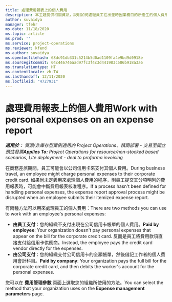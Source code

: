 ```yaml
---
title: 處理費用報表上的個人費用
description: 本主題提供相關資訊，說明如何處理員工在出差時因業務目的所產生的個人費用。
author: suvaidya
manager: tfehr
ms.date: 11/18/2020
ms.topic: article
ms.prod: ''
ms.service: project-operations
ms.reviewer: kfend
ms.author: suvaidya
ms.openlocfilehash: 68dc91db331c5214b5d0ad1109fa4e9bd9d0918e
ms.sourcegitcommit: 04c446746aad97fc3f4c3d441983c586b918a3a6
ms.translationtype: HT
ms.contentlocale: zh-TW
ms.lasthandoff: 12/11/2020
ms.locfileid: "4727931"
---
```

# <a name="work-with-personal-expenses-on-an-expense-report"></a><span data-ttu-id="edc1b-103">處理費用報表上的個人費用</span><span class="sxs-lookup"><span data-stu-id="edc1b-103">Work with personal expenses on an expense report</span></span>

<span data-ttu-id="edc1b-104">_**適用於：** 資源/非庫存型案例適用的 Project Operations、精簡部署 - 交易至開立預估發票_</span><span class="sxs-lookup"><span data-stu-id="edc1b-104">_**Applies To:** Project Operations for resource/non-stocked based scenarios, Lite deployment - deal to proforma invoicing_</span></span>

<span data-ttu-id="edc1b-105">在商務差旅期間，員工可能會以公司信用卡來支付其個人費用。</span><span class="sxs-lookup"><span data-stu-id="edc1b-105">During business travel, an employee might charge personal expenses to their corporate credit card.</span></span> <span data-ttu-id="edc1b-106">如果尚未定義用來處理個人費用的程序，則員工提交其分項明列的費用報表時，可能會中斷費用報表核准程序。</span><span class="sxs-lookup"><span data-stu-id="edc1b-106">If a process hasn't been defined for handling personal expenses, the expense report approval process might be disrupted when an employee submits their itemized expense report.</span></span>

<span data-ttu-id="edc1b-107">有兩種方法可以用來處理員工的個人費用：</span><span class="sxs-lookup"><span data-stu-id="edc1b-107">There are two methods you can use to work with an employee's personal expenses:</span></span>

  - <span data-ttu-id="edc1b-108">**由員工支付**：您的組織不支付出現在公司信用卡帳單的個人費用。</span><span class="sxs-lookup"><span data-stu-id="edc1b-108">**Paid by employee**: Your organization doesn't pay personal expenses that appear on the bill for the corporate credit card.</span></span> <span data-ttu-id="edc1b-109">反而是員工將費用款項直接支付給信用卡供應商。</span><span class="sxs-lookup"><span data-stu-id="edc1b-109">Instead, the employee pays the credit card vendor directly for the expenses.</span></span> 
  - <span data-ttu-id="edc1b-110">**由公司支付**：您的組織支付公司信用卡的全額帳單，然後借記工作者的個人費用會計科目。</span><span class="sxs-lookup"><span data-stu-id="edc1b-110">**Paid by company**: Your organization pays the full bill for the corporate credit card, and then debits the worker's account for the personal expenses.</span></span>

<span data-ttu-id="edc1b-111">您可以在 **費用管理參數** 頁面上選取您的組織所使用的方法。</span><span class="sxs-lookup"><span data-stu-id="edc1b-111">You can select the method that your organization uses on the **Expense management parameters** page.</span></span>
